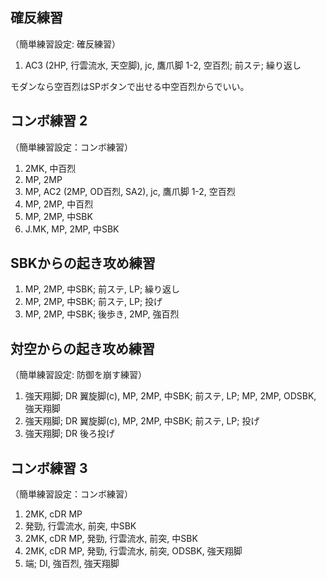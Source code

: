 ## 確反練習

（簡単練習設定: 確反練習）

1. AC3 (2HP, 行雲流水, 天空脚), jc, 鷹爪脚 1-2, 空百烈; 前ステ; 繰り返し

モダンなら空百烈はSPボタンで出せる中空百烈からでいい。

## コンボ練習 2

（簡単練習設定：コンボ練習）

1. 2MK, 中百烈
2. MP, 2MP
3. MP, AC2 (2MP, OD百烈, SA2), jc, 鷹爪脚 1-2, 空百烈
4. MP, 2MP, 中百烈
5. MP, 2MP, 中SBK
6. J.MK, MP, 2MP, 中SBK

## SBKからの起き攻め練習

1. MP, 2MP, 中SBK; 前ステ, LP; 繰り返し
2. MP, 2MP, 中SBK; 前ステ, LP; 投げ
3. MP, 2MP, 中SBK; 後歩き, 2MP, 強百烈

## 対空からの起き攻め練習

（簡単練習設定: 防御を崩す練習）

1. 強天翔脚; DR 翼旋脚(c), MP, 2MP, 中SBK; 前ステ, LP; MP, 2MP, ODSBK, 強天翔脚
2. 強天翔脚; DR 翼旋脚(c), MP, 2MP, 中SBK; 前ステ, LP; 投げ
3. 強天翔脚; DR 後ろ投げ

## コンボ練習 3

（簡単練習設定：コンボ練習）

1.  2MK, cDR MP
2.  発勁, 行雲流水, 前突, 中SBK
3.  2MK, cDR MP, 発勁, 行雲流水, 前突, 中SBK
4.  2MK, cDR MP, 発勁, 行雲流水, 前突, ODSBK, 強天翔脚
5.  端; DI, 強百烈, 強天翔脚

